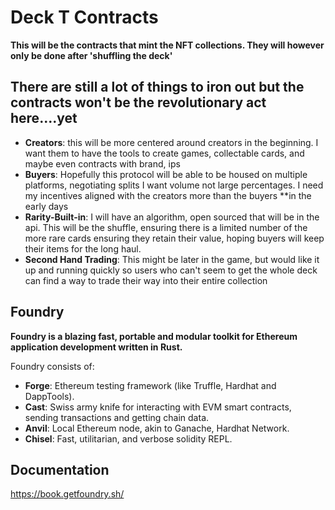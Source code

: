 # Deck T Contracts
**This will be the contracts that mint the NFT collections. They will however only be done after 'shuffling the deck'**

## There are still a lot of things to iron out but the contracts won't be the revolutionary act here....yet

- **Creators**: this will be more centered around creators in the beginning. I want them to have the tools to create games, collectable cards, and maybe even contracts with brand, ips
- **Buyers**: Hopefully this protocol will be able to be housed on multiple platforms, negotiating splits I want volume not large percentages. I need my incentives aligned with the creators more than the buyers **in the early days
- **Rarity-Built-in**: I will have an algorithm, open sourced that will be in the api. This will be the shuffle, ensuring there is a limited number of the more rare cards ensuring they retain their value, hoping buyers will keep their items for the long haul.
- **Second Hand Trading**: This might be later in the game, but would like it up and running quickly so users who can't seem to get the whole deck can find a way to trade their way into their entire collection



## Foundry

**Foundry is a blazing fast, portable and modular toolkit for Ethereum application development written in Rust.**

Foundry consists of:

-   **Forge**: Ethereum testing framework (like Truffle, Hardhat and DappTools).
-   **Cast**: Swiss army knife for interacting with EVM smart contracts, sending transactions and getting chain data.
-   **Anvil**: Local Ethereum node, akin to Ganache, Hardhat Network.
-   **Chisel**: Fast, utilitarian, and verbose solidity REPL.

## Documentation

https://book.getfoundry.sh/

